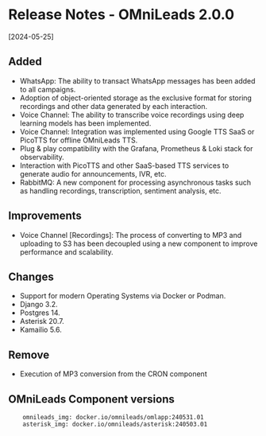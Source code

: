# Release Notes - OMniLeads 2.0.0

[2024-05-25]

## Added

* WhatsApp: The ability to transact WhatsApp messages has been added to all campaigns.
* Adoption of object-oriented storage as the exclusive format for storing recordings and other data generated by each interaction.
* Voice Channel: The ability to transcribe voice recordings using deep learning models has been implemented.
* Voice Channel: Integration was implemented using Google TTS SaaS or PicoTTS for offline OMniLeads TTS.
* Plug & play compatibility with the Grafana, Prometheus & Loki stack for observability.
* Interaction with PicoTTS and other SaaS-based TTS services to generate audio for announcements, IVR, etc.
* RabbitMQ: A new component for processing asynchronous tasks such as handling recordings, transcription, sentiment analysis, etc.

## Improvements

* Voice Channel [Recordings]: The process of converting to MP3 and uploading to S3 has been decoupled using a new component to improve performance and scalability.

## Changes 

* Support for modern Operating Systems via Docker or Podman.
* Django 3.2.
* Postgres 14.
* Asterisk 20.7.
* Kamailio 5.6.

## Remove

* Execution of MP3 conversion from the CRON component

## OMniLeads Component versions

```
    omnileads_img: docker.io/omnileads/omlapp:240531.01
    asterisk_img: docker.io/omnileads/asterisk:240503.01    
```